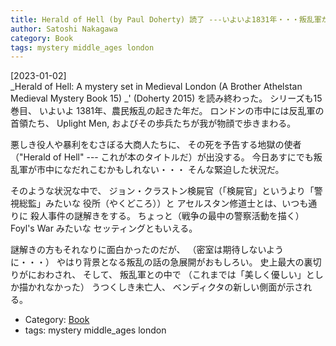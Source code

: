 ```yaml
---
title: Herald of Hell (by Paul Doherty) 読了 ---いよいよ1831年・・・叛乱軍がロンドンに迫る！どきどきわくわく
author: Satoshi Nakagawa
category: Book
tags: mystery middle_ages london
---
```


[2023-01-02]  
 _Herald of Hell:
A mystery set in Medieval London (A Brother Athelstan Medieval Mystery Book 15) _'
(Doherty 2015)
を読み終わった。
シリーズも15巻目、
いよいよ 1381年、農民叛乱の起きた年だ。
ロンドンの市中には反乱軍の首領たち、
Uplight Men,
およびその歩兵たちが我が物顔で歩きまわる。

 悪しき役人や暴利をむさぼる大商人たちに、
その死を予告する地獄の使者
（"Herald of Hell" --- これが本のタイトルだ）が出没する。
今日あすにでも叛乱軍が市中になだれこむかもしれない・・・
そんな緊迫した状況だ。

 そのような状況な中で、
ジョン・クラストン検屍官（「検屍官」というより「警視総監」みたいな
役所（やくどころ））と
アセルスタン修道士とは、いつも通りに
殺人事件の謎解きをする。
ちょっと（戦争の最中の警察活動を描く）Foyl's War みたいな
セッティングともいえる。

 謎解きの方もそれなりに面白かったのだが、
（密室は期待しないように・・・）
やはり背景となる叛乱の話の急展開がおもしろい。
史上最大の裏切りがにおわされ、
そして、
叛乱軍との中で
（これまでは「美しく優しい」としか描かれなかった）
うつくしき未亡人、
ベンディクタの新しい側面が示される。

- Category: [Book](/categories.html#Book)
- tags: mystery middle_ages london
